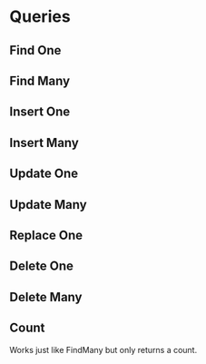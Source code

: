 # Queries

## Find One

## Find Many

## Insert One

## Insert Many

## Update One

## Update Many

## Replace One

## Delete One

## Delete Many

## Count
Works just like FindMany but only returns a count.

